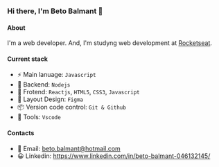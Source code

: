 ### Hi there, I'm Beto Balmant 👋

#### About
I'm a web developer. And, I'm studyng web development at [Rocketseat](https://rocketseat.com.br/).

#### Current stack 
- ⚡️ Main lanuage: `Javascript `
- 📡 Backend: `Nodejs`
- 🎉 Frotend: `Reactjs`, `HTML5`, `CSS3`, `Javascript`
- 🎨 Layout Design: `Figma`
- 📦️ Version code control: `Git & Github`
- 🔨 Tools: `Vscode`

#### Contacts
- 📧 Email: beto.balmant@hotmail.com
- 😀 Linkedin: https://www.linkedin.com/in/beto-balmant-046132145/
